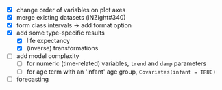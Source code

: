 - [x] change order of variables on plot axes
- [x] merge existing datasets (iNZight#340)
- [x] form class intervals -> add format option
- [x] add some type-specific results
    - [x] life expectancy
    - [x] (inverse) transformations
- [ ] add model complexity
    - [ ] for numeric (time-related) variables, `trend` and `damp` parameters
    - [ ] for age term with an 'infant' age group, `Covariates(infant = TRUE)`
- [ ] forecasting
